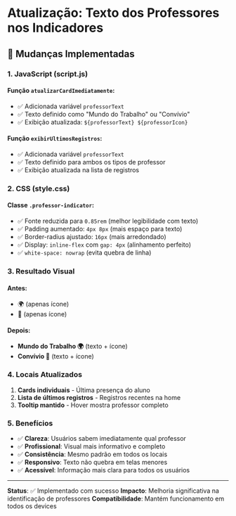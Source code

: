 # Atualização: Texto dos Professores nos Indicadores

## 📝 Mudanças Implementadas

### 1. **JavaScript (script.js)**

#### Função `atualizarCardImediatamente`:

- ✅ Adicionada variável `professorText`
- ✅ Texto definido como "Mundo do Trabalho" ou "Convívio"
- ✅ Exibição atualizada: `${professorText} ${professorIcon}`

#### Função `exibirUltimosRegistros`:

- ✅ Adicionada variável `professorText`
- ✅ Texto definido para ambos os tipos de professor
- ✅ Exibição atualizada na lista de registros

### 2. **CSS (style.css)**

#### Classe `.professor-indicator`:

- ✅ Fonte reduzida para `0.85rem` (melhor legibilidade com texto)
- ✅ Padding aumentado: `4px 8px` (mais espaço para texto)
- ✅ Border-radius ajustado: `16px` (mais arredondado)
- ✅ Display: `inline-flex` com `gap: 4px` (alinhamento perfeito)
- ✅ `white-space: nowrap` (evita quebra de linha)

### 3. **Resultado Visual**

#### Antes:

- 🌍 (apenas ícone)
- 🤝 (apenas ícone)

#### Depois:

- **Mundo do Trabalho 🌍** (texto + ícone)
- **Convívio 🤝** (texto + ícone)

### 4. **Locais Atualizados**

1. **Cards individuais** - Última presença do aluno
2. **Lista de últimos registros** - Registros recentes na home
3. **Tooltip mantido** - Hover mostra professor completo

### 5. **Benefícios**

- ✅ **Clareza**: Usuários sabem imediatamente qual professor
- ✅ **Profissional**: Visual mais informativo e completo
- ✅ **Consistência**: Mesmo padrão em todos os locais
- ✅ **Responsivo**: Texto não quebra em telas menores
- ✅ **Acessível**: Informação mais clara para todos os usuários

---

**Status**: ✅ Implementado com sucesso
**Impacto**: Melhoria significativa na identificação de professores
**Compatibilidade**: Mantém funcionamento em todos os devices
